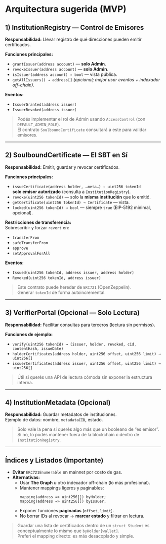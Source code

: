 # Arquitectura sugerida (MVP)

## 1) InstitutionRegistry — Control de Emisores
**Responsabilidad:** Llevar registro de qué direcciones pueden emitir certificados.  

**Funciones principales:**
- `grantIssuer(address account)` — **solo Admin**.
- `revokeIssuer(address account)` — **solo Admin**.
- `isIssuer(address account) → bool` — vista pública.
- `getAllIssuers() → address[]` *(opcional; mejor usar eventos + indexador off-chain).*

**Eventos:**
- `IssuerGranted(address issuer)`
- `IssuerRevoked(address issuer)`

> Podés implementar el rol de Admin usando `AccessControl` (con `DEFAULT_ADMIN_ROLE`).  
> El contrato `SoulboundCertificate` consultará a este para validar emisores.

---

## 2) SoulboundCertificate — El SBT en Sí
**Responsabilidad:** Emitir, guardar y revocar certificados.  

**Funciones principales:**
- `issueCertificate(address holder, …meta…) → uint256 tokenId`  
  **solo emisor autorizado** (consulta a `InstitutionRegistry`).
- `revoke(uint256 tokenId)` — solo la **misma institución** que lo emitió.
- `getCertificate(uint256 tokenId) → Certificate` — vista.
- `locked(uint256 tokenId) → bool` — siempre `true` (EIP-5192 minimal, opcional).

**Restricciones de transferencia:**  
Sobrescribir y forzar `revert` en:
- `transferFrom`
- `safeTransferFrom`
- `approve`
- `setApprovalForAll`

**Eventos:**
- `Issued(uint256 tokenId, address issuer, address holder)`
- `Revoked(uint256 tokenId, address issuer)`

> Este contrato puede heredar de `ERC721` (OpenZeppelin).  
> Generar `tokenId` de forma autoincremental.

---

## 3) VerifierPortal (Opcional — Solo Lectura)
**Responsabilidad:** Facilitar consultas para terceros (lectura sin permisos).  

**Funciones de ejemplo:**
- `verify(uint256 tokenId) → (issuer, holder, revoked, cid, contentHash, issueDate)`
- `holderCertificates(address holder, uint256 offset, uint256 limit) → uint256[]`
- `issuerCertificates(address issuer, uint256 offset, uint256 limit) → uint256[]`

> Útil si querés una API de lectura cómoda sin exponer la estructura interna.

---

## 4) InstitutionMetadata (Opcional)
**Responsabilidad:** Guardar metadatos de instituciones.  
Ejemplo de datos: nombre, `metadataCID`, estado.  

> Solo vale la pena si querés algo más que un booleano de “es emisor”.  
> Si no, lo podés mantener fuera de la blockchain o dentro de `InstitutionRegistry`.

---

## Índices y Listados (Importante)
- **Evitar** `ERC721Enumerable` en mainnet por costo de gas.
- **Alternativas:**
  - Usar **The Graph** u otro indexador off-chain (lo más profesional).
  - Mantener mappings ligeros y paginables:
    ```solidity
    mapping(address => uint256[]) byHolder;
    mapping(address => uint256[]) byIssuer;
    ```
  - Exponer funciones **paginadas** (`offset`, `limit`).
  - No borrar IDs al revocar → **marcar estado** y filtrar en lectura.

> Guardar una lista de certificados dentro de un `struct Student` es conceptualmente lo mismo que `byHolder[wallet]`.  
> Preferí el mapping directo: es más desacoplado y simple.

